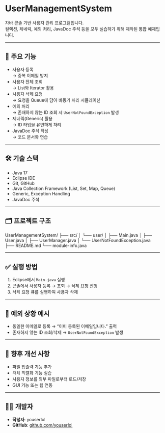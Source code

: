 # UserManagementSystem

자바 콘솔 기반 사용자 관리 프로그램입니다.  
컬렉션, 제네릭, 예외 처리, JavaDoc 주석 등을 모두 실습하기 위해 제작된 통합 예제입니다.

---

## 📌 주요 기능

- 사용자 등록  
  → 중복 이메일 방지  
- 사용자 전체 조회  
  → List와 Iterator 활용  
- 사용자 삭제 요청  
  → 요청을 Queue에 담아 비동기 처리 시뮬레이션  
- 예외 처리  
  → 존재하지 않는 ID 조회 시 `UserNotFoundException` 발생  
- 제네릭(Generic) 활용  
  → ID 타입을 유연하게 처리  
- JavaDoc 주석 작성  
  → 코드 문서화 연습

---

## 🛠 기술 스택

- Java 17  
- Eclipse IDE  
- Git, GitHub  
- Java Collection Framework (List, Set, Map, Queue)  
- Generic, Exception Handling  
- JavaDoc 주석  

---

## 🗂️ 프로젝트 구조

UserManagementSystem/
├── src/
│ └── user/
│ ├── Main.java
│ ├── User.java
│ ├── UserManager.java
│ └── UserNotFoundException.java
├── README.md
└── module-info.java


---

## ✅ 실행 방법

1. Eclipse에서 `Main.java` 실행
2. 콘솔에서 사용자 등록 → 조회 → 삭제 요청 진행
3. 삭제 요청 큐를 실행하여 사용자 삭제

---

## 📎 예외 상황 예시

- 동일한 이메일로 등록 → “이미 등록된 이메일입니다.” 출력
- 존재하지 않는 ID 조회/삭제 → `UserNotFoundException` 발생

---

## 🚀 향후 개선 사항

- 파일 입출력 기능 추가  
- 객체 직렬화 기능 실습  
- 사용자 정보를 외부 파일로부터 로드/저장  
- GUI 기능 또는 웹 연동

---

## 👩‍💻 개발자

- **작성자**: youserlol 
- **GitHub**: [github.com/youserlol](https://github.com/youserlol)

